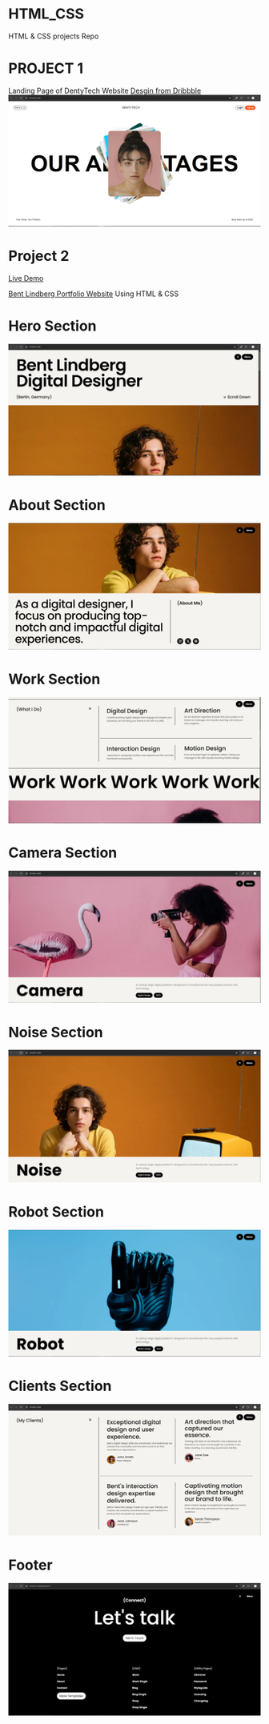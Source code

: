 # HTML_CSS
HTML &amp; CSS projects Repo

# PROJECT 1
Landing Page of DentyTech Website  [Desgin from Dribbble](https://dribbble.com/shots/22620941-Dental-Care-Landing-Page) 
![Project01](img.PNG)

# Project 2
[Live Demo](https://html-css-seven-green.vercel.app/)

[Bent Lindberg Portfolio Website](https://bent-template.webflow.io/) Using HTML & CSS


# Hero Section

![Project2](Project2-1.PNG)

# About Section

![Project2](Project2-2.PNG)

# Work Section
![Project2](Project2-3.PNG)

# Camera Section
![Project2](Project2-4.PNG)

# Noise Section
![Project2](Project2-5.PNG)

# Robot Section

![Project2](Project2-6.PNG)

# Clients Section

![Project2](Project2-7.PNG)

# Footer
![Project2_Footer](Project2-8.PNG)
